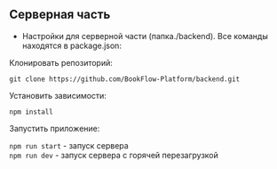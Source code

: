 ## Серверная часть

* Настройки для серверной части (папка./backend). Все команды находятся в package.json:

Клонировать репозиторий:

`git clone https://github.com/BookFlow-Platform/backend.git`

Установить зависимости:

`npm install`

Запустить приложение:

`npm run start` - запуск сервера <br>
`npm run dev` - запуск сервера с горячей перезагрузкой <br>